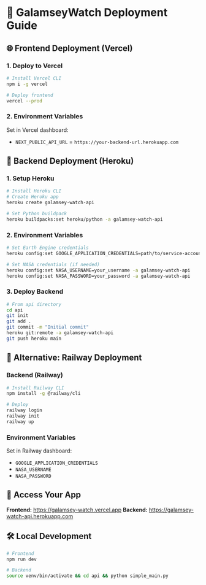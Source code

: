 # 🚀 GalamseyWatch Deployment Guide

## 🌐 Frontend Deployment (Vercel)

### 1. Deploy to Vercel
```bash
# Install Vercel CLI
npm i -g vercel

# Deploy frontend
vercel --prod
```

### 2. Environment Variables
Set in Vercel dashboard:
- `NEXT_PUBLIC_API_URL` = `https://your-backend-url.herokuapp.com`

## 🔧 Backend Deployment (Heroku)

### 1. Setup Heroku
```bash
# Install Heroku CLI
# Create Heroku app
heroku create galamsey-watch-api

# Set Python buildpack
heroku buildpacks:set heroku/python -a galamsey-watch-api
```

### 2. Environment Variables
```bash
# Set Earth Engine credentials
heroku config:set GOOGLE_APPLICATION_CREDENTIALS=path/to/service-account.json -a galamsey-watch-api

# Set NASA credentials (if needed)
heroku config:set NASA_USERNAME=your_username -a galamsey-watch-api
heroku config:set NASA_PASSWORD=your_password -a galamsey-watch-api
```

### 3. Deploy Backend
```bash
# From api directory
cd api
git init
git add .
git commit -m "Initial commit"
heroku git:remote -a galamsey-watch-api
git push heroku main
```

## 🔗 Alternative: Railway Deployment

### Backend (Railway)
```bash
# Install Railway CLI
npm install -g @railway/cli

# Deploy
railway login
railway init
railway up
```

### Environment Variables
Set in Railway dashboard:
- `GOOGLE_APPLICATION_CREDENTIALS`
- `NASA_USERNAME`
- `NASA_PASSWORD`

## 📱 Access Your App

**Frontend:** https://galamsey-watch.vercel.app
**Backend:** https://galamsey-watch-api.herokuapp.com

## 🛠️ Local Development
```bash
# Frontend
npm run dev

# Backend
source venv/bin/activate && cd api && python simple_main.py
```